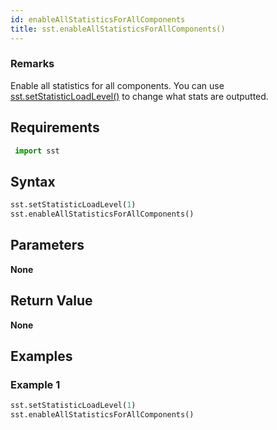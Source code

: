 ```yaml
---
id: enableAllStatisticsForAllComponents
title: sst.enableAllStatisticsForAllComponents()
---
```


### Remarks

Enable all statistics for all components. You can use [sst.setStatisticLoadLevel()](projectDriver/sst/setStatisticLoadLevel.md) to change what stats are outputted. 

## Requirements

```python
 import sst
```

## Syntax

```python
sst.setStatisticLoadLevel(1)
sst.enableAllStatisticsForAllComponents()
```

## Parameters

**None**

## Return Value

**None**

## Examples

### Example 1
```python
sst.setStatisticLoadLevel(1)
sst.enableAllStatisticsForAllComponents()
```

